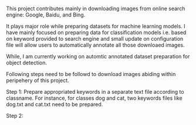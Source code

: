 This project contributes mainly in downloading images from online search engine: Google, Baidu, and Bing.

It plays major role while preparing datasets for machine learning models. I have mainly focused on preparing data for classification models i.e. based on keyword provided to search engine and small update on configuration file will allow users to automatically annotate all those downloaed images.

While, I am currently working on automtic annotated dataset preparation for object detection.

Following steps need to be followd to download images abiding within peripehery of this project.

Step 1: Prepare appropriated keywords in a separate text file according to classname. For instance, for classes dog and cat, two keywords files like dog.txt and cat.txt need to be prepared.

Step 2: 
